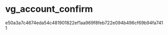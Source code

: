 vg_account_confirm
==================
e50a3a7c4674eda54c481901822ef1aa969f8feb722e094b496cf69b94fa7411
